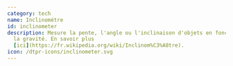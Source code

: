 ```yaml
---
category: tech
name: Inclinométre
id: inclinometer
description: Mesure la pente, l'angle ou l'inclinaison d'objets en fonction de
  la gravité. En savoir plus
  [ici](https://fr.wikipedia.org/wiki/Inclinom%C3%A8tre).
icon: /dtpr-icons/inclinometer.svg
---
```

